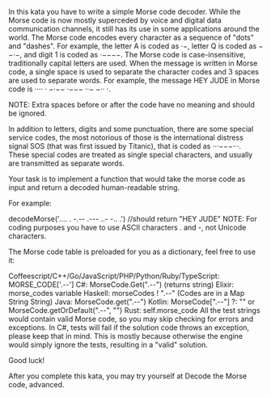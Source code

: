 In this kata you have to write a simple Morse code decoder. While the Morse code is now mostly superceded by voice and digital data communication channels, it still has its use in some applications around the world.
The Morse code encodes every character as a sequence of "dots" and "dashes". For example, the letter A is coded as ·−, letter Q is coded as −−·−, and digit 1 is coded as ·−−−−. The Morse code is case-insensitive, traditionally capital letters are used. When the message is written in Morse code, a single space is used to separate the character codes and 3 spaces are used to separate words. For example, the message HEY JUDE in Morse code is ···· · −·−− ·−−− ··− −·· ·.

NOTE: Extra spaces before or after the code have no meaning and should be ignored.

In addition to letters, digits and some punctuation, there are some special service codes, the most notorious of those is the international distress signal SOS (that was first issued by Titanic), that is coded as ···−−−···. These special codes are treated as single special characters, and usually are transmitted as separate words.

Your task is to implement a function that would take the morse code as input and return a decoded human-readable string.

For example:

decodeMorse('.... . -.--   .--- ..- -.. .')
//should return "HEY JUDE"
NOTE: For coding purposes you have to use ASCII characters . and -, not Unicode characters.

The Morse code table is preloaded for you as a dictionary, feel free to use it:

Coffeescript/C++/Go/JavaScript/PHP/Python/Ruby/TypeScript: MORSE_CODE['.--']
C#: MorseCode.Get(".--") (returns string)
Elixir: morse_codes variable
Haskell: morseCodes ! ".--" (Codes are in a Map String String)
Java: MorseCode.get(".--")
Kotlin: MorseCode[".--"] ?: "" or MorseCode.getOrDefault(".--", "")
Rust: self.morse_code
All the test strings would contain valid Morse code, so you may skip checking for errors and exceptions. In C#, tests will fail if the solution code throws an exception, please keep that in mind. This is mostly because otherwise the engine would simply ignore the tests, resulting in a "valid" solution.

Good luck!

After you complete this kata, you may try yourself at Decode the Morse code, advanced.